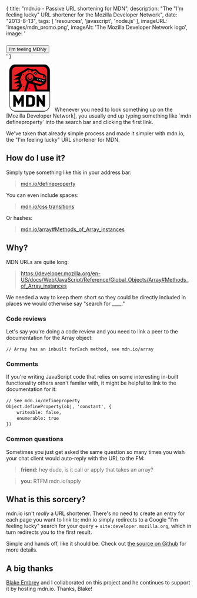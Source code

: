 {
    title: "mdn.io - Passive URL shortening for MDN",
    description: "The \"I'm feeling lucky\" URL shortener for the Mozilla Developer Network",
    date: "2013-8-13",
    tags: [
        'resources',
        'javascript',
        'node.js'
    ],
    imageURL: 'images/mdn_promo.png',
    imageAlt: 'The Mozilla Developer Network logo',
    image: '<div class="fullMast" style="background-image: url(images/mdn_promo.png); padding-top: 0.625rem"><button class="button red">I\'m feeling MDNy</button></div>'
}

<img src="/images/mdn.png" class="left" alt="MDN" style="width: 128px">
Whenever you need to look something up on the [Mozilla Developer Network], you usually end up typing something like `mdn defineproperty` into the search bar and clicking the first link.

We've taken that already simple process and made it simpler with mdn.io, the "I'm feeling lucky" URL shortener for MDN.

<div class="clear"></div>

## How do I use it?

Simply type something like this in your address bar:

> <a href="http://mdn.io/defineproperty" target="_blank">mdn.io/defineproperty</a>

You can even include spaces:

> <a href="http://mdn.io/css%20transitions" target="_blank">mdn.io/css transitions</a>

Or hashes:

> <a href="http://mdn.io/array#Methods_of_Array_instances" target="_blank">mdn.io/array#Methods_of_Array_instances</a>


## Why?

MDN URLs are quite long:

> https://developer.mozilla.org/en-US/docs/Web/JavaScript/Reference/Global_Objects/Array#Methods_of_Array_instances

We needed a way to keep them short so they could be directly included in places we would otherwise say "search for ____."

### Code reviews
Let's say you're doing a code review and you need to link a peer to the documentation for the Array object:

```
// Array has an inbuilt forEach method, see mdn.io/array
```

### Comments
If you're writing JavaScript code that relies on some interesting in-built functionality others aren't familar with, it might be helpful to link to the documentation for it:


```
// See mdn.io/defineproperty
Object.defineProperty(obj, 'constant', {
	writeable: false,
	enumerable: true
})
```

### Common questions
Sometimes you just get asked the same question so many times you wish your chat client would auto-reply with the URL to the FM:

> **friend:** hey dude, is it call or apply that takes an array?

> **you:** RTFM mdn.io/apply


## What is this sorcery?

mdn.io isn't *really* a URL shortener. There's no need to create an entry for each page you want to link to; mdn.io simply redirects to a Google "I'm feeling lucky" search for your query + `site:developer.mozilla.org`, which in turn redirects you to the first result.

Simple and hands off, like it should be. Check out [the source on Github] for more details.


## A big thanks

[Blake Embrey](http://blakeembrey.me/) and I collaborated on this project and he continues to support it by hosting mdn.io. Thanks, Blake!<br>


[the source on Github]: https://github.com/lazd/mdn.io
[Mozilla Developer Network]: https://developer.mozilla.org/en-US/docs/Web/JavaScript
